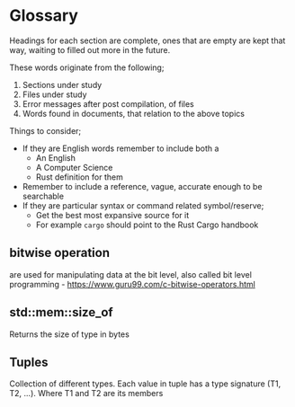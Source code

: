 # Glossary

Headings for each section are complete, ones that are empty are kept that way, waiting to filled out more in the future.

These words originate from the following;
1. Sections under study
2. Files under study
3. Error messages after post compilation, of files
4. Words found in documents, that relation to the above topics

Things to consider;
- If they are English words remember to include both a
  - An English
  - A Computer Science
  - Rust definition for them
- Remember to include a reference, vague, accurate enough to be searchable
- If they are particular syntax or command related symbol/reserve;
  - Get the best most expansive source for it
  - For example `cargo` should point to the Rust Cargo handbook

## bitwise operation
are used for manipulating data at the bit level, also called bit level programming - https://www.guru99.com/c-bitwise-operators.html 

## std::mem::size_of
Returns the size of type in bytes

## Tuples
Collection of different types. Each value in tuple has a type signature (T1, T2, ...). Where T1 and T2 are its members